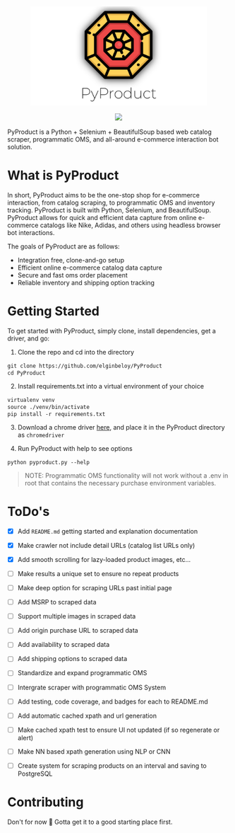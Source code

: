 <p align="center"><img src="assets/logo.svg" width="400" title="PyProduct Logo"></p>

<p align="center">
    <a href="https://github.com/elginbeloy/PyProduct/blob/master/LICENSE">
        <img src="https://img.shields.io/github/license/elginbeloy/PyProduct">
    </a>
</p>


PyProduct is a Python + Selenium + BeautifulSoup based web catalog scraper, programmatic OMS, and all-around e-commerce interaction bot solution.

# What is PyProduct

In short, PyProduct aims to be the one-stop shop for e-commerce interaction, from catalog scraping, to programmatic OMS and inventory tracking. PyProduct is built with Python, Selenium, and BeautifulSoup. PyProduct allows for quick and efficient data capture from online e-commerce catalogs like Nike, Adidas, and others using headless browser bot interactions.

The goals of PyProduct are as follows:
- Integration free, clone-and-go setup
- Efficient online e-commerce catalog data capture
- Secure and fast oms order placement
- Reliable inventory and shipping option tracking

# Getting Started

To get started with PyProduct, simply clone, install dependencies, get a driver, and go:

1. Clone the repo and cd into the directory

```
git clone https://github.com/elginbeloy/PyProduct
cd PyProduct
```

2. Install requirements.txt into a virtual environment of your choice

```
virtualenv venv
source ./venv/bin/activate
pip install -r requirements.txt
```

3. Download a chrome driver [here](https://chromedriver.chromium.org/downloads), and place it in the PyProduct directory as `chromedriver`

4. Run PyProduct with help to see options 

```
python pyproduct.py --help
```

> NOTE: Programmatic OMS functionality will not work without a .env in root that contains the necessary purchase environment variables.

# ToDo's

- [x] Add `README.md` getting started and explanation documentation
- [x] Make crawler not include detail URLs (catalog list URLs only)
- [x] Add smooth scrolling for lazy-loaded product images, etc...
- [ ] Make results a unique set to ensure no repeat products
- [ ] Make deep option for scraping URLs past initial page

- [ ] Add MSRP to scraped data
- [ ] Support multiple images in scraped data
- [ ] Add origin purchase URL to scraped data 
- [ ] Add availability to scraped data
- [ ] Add shipping options to scraped data

- [ ] Standardize and expand programmatic OMS
- [ ] Intergrate scraper with programmatic OMS System

- [ ] Add testing, code coverage, and badges for each to README.md

- [ ] Add automatic cached xpath and url generation
- [ ] Make cached xpath test to ensure UI not updated (if so regenerate or alert)
- [ ] Make NN based xpath generation using NLP or CNN
- [ ] Create system for scraping products on an interval and saving to PostgreSQL

# Contributing

Don't for now 🤷 Gotta get it to a good starting place first.
